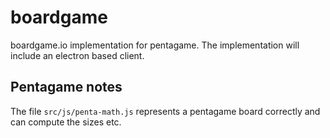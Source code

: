 # boardgame

boardgame.io implementation for pentagame. The implementation will include an electron based client.

## Pentagame notes

The file `src/js/penta-math.js` represents a pentagame board correctly and can compute the sizes etc.
